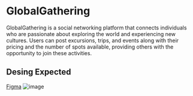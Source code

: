 # GlobalGathering
GlobalGathering is a social networking platform that connects individuals who are passionate about exploring the world and experiencing new cultures. Users can post excursions, trips, and events along with their pricing and the number of spots available, providing others with the opportunity to join these activities. 
## Desing Expected
[Figma](https://www.figma.com/file/j7hBMEjDjxKR5KTrm1J1Z8/Gathering-Mobile?type=design&node-id=0-1&mode=design&t=C2IWt21zgeWzBYGr-0)
![image](https://github.com/cpcx04/GlobalGathering/assets/114216690/45459236-78ab-4a2a-ba9e-51873acf2c13)

